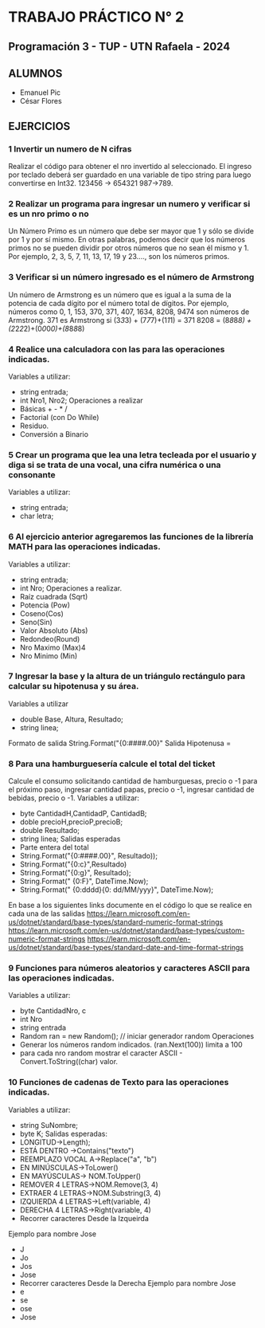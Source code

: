 # TRABAJO PRÁCTICO N° 2
## Programación 3 - TUP - UTN Rafaela - 2024

## ALUMNOS
 - Emanuel Pic
 - César Flores

## EJERCICIOS

### 1 Invertir un numero de N cifras
Realizar el código para obtener el nro invertido al seleccionado.
El ingreso por teclado deberá ser guardado en una variable de tipo string para luego convertirse en
Int32.
123456 -> 654321 987->789.

### 2 Realizar un programa para ingresar un numero y verificar si es un nro primo o no
Un Número Primo es un número que debe ser mayor que 1 y sólo se divide por 1 y por sí mismo. En
otras palabras, podemos decir que los números primos no se pueden dividir por otros números que
no sean él mismo y 1. Por ejemplo, 2, 3, 5, 7, 11, 13, 17, 19 y 23...., son los números primos.

### 3 Verificar si un número ingresado es el número de Armstrong
Un número de Armstrong es un número que es igual a la suma de la potencia de cada dígito por el
número total de dígitos. Por ejemplo, números como 0, 1, 153, 370, 371, 407, 1634, 8208, 9474 son
números de Armstrong.
371 es Armstrong si (3*3*3) + (7*7*7)+(1*1*1) = 371
8208 = (8*8*8*8) + (2*2*2*2)+(0*0*0*0)+(8*8*8*8)

### 4 Realice una calculadora con las para las operaciones indicadas.
Variables a utilizar:
 - string entrada;
 - int Nro1, Nro2;
Operaciones a realizar
 - Básicas + - * /
 - Factorial (con Do While)
 - Residuo.
 - Conversión a Binario
 
### 5 Crear un programa que lea una letra tecleada por el usuario y diga si se trata de una vocal, una cifra numérica o una consonante
Variables a utilizar:
 - string entrada;
 - char letra;

### 6 Al ejercicio anterior agregaremos las funciones de la librería MATH para las operaciones indicadas.
Variables a utilizar:
 - string entrada;
 - int Nro;
Operaciones a realizar.
 - Raíz cuadrada (Sqrt)
 - Potencia (Pow)
 - Coseno(Cos)
 - Seno(Sin)
 - Valor Absoluto (Abs)
 - Redondeo(Round)
 - Nro Maximo (Max)4
 - Nro Minimo (Min)

### 7 Ingresar la base y la altura de un triángulo rectángulo para calcular su hipotenusa y su área.
Variables a utilizar
 - double Base, Altura, Resultado;
 - string linea;

Formato de salida String.Format("{0:####.00}"
Salida
Hipotenusa =

### 8 Para una hamburguesería calcule el total del ticket
Calcule el consumo solicitando cantidad de hamburguesas, precio o -1 para el próximo paso, ingresar cantidad papas, precio o -1, ingresar cantidad de bebidas, precio o -1.
Variables a utilizar:
 - byte CantidadH,CantidadP, CantidadB;
 - doble precioH,precioP,precioB;
 - double Resultado;
 - string linea;
Salidas esperadas
 - Parte entera del total
 - String.Format("{0:####.00}", Resultado));
 - String.Format("{0:c}",Resultado)
 - String.Format("{0:g}", Resultado);
 - String.Format(" {0:F}", DateTime.Now);
 - String.Format(" {0:dddd}{0: dd/MM/yyy}", DateTime.Now);

En base a los siguientes links documente en el código lo que se realice en cada una de las salidas
https://learn.microsoft.com/en-us/dotnet/standard/base-types/standard-numeric-format-strings
https://learn.microsoft.com/en-us/dotnet/standard/base-types/custom-numeric-format-strings
https://learn.microsoft.com/en-us/dotnet/standard/base-types/standard-date-and-time-format-strings

### 9 Funciones para números aleatorios y caracteres ASCII para las operaciones indicadas.
Variables a utilizar:
 - byte CantidadNro, c
 - int Nro
 - string entrada
 - Random ran = new Random(); // iniciar generador random
Operaciones
 - Generar los números random indicados. (ran.Next(100)) limita a 100
 - para cada nro random mostrar el caracter ASCII - Convert.ToString((char) valor.

### 10 Funciones de cadenas de Texto para las operaciones indicadas.
Variables a utilizar:
 - string SuNombre;
 - byte K;
Salidas esperadas:
 - LONGITUD->Length);
 - ESTÁ DENTRO ->Contains("texto")
 - REEMPLAZO VOCAL A->Replace("a", "b")
 - EN MINÚSCULAS->ToLower()
 - EN MAYÚSCULAS-> NOM.ToUpper()
 - REMOVER 4 LETRAS->NOM.Remove(3, 4)
 - EXTRAER 4 LETRAS->NOM.Substring(3, 4)
 - IZQUIERDA 4 LETRAS->Left(variable, 4)
 - DERECHA 4 LETRAS->Right(variable, 4)
 - Recorrer caracteres Desde la Izqueirda

Ejemplo para nombre Jose
 - J
 - Jo
 - Jos
 - Jose
 - Recorrer caracteres Desde la Derecha
Ejemplo para nombre Jose
 - e
 - se
 - ose
 - Jose